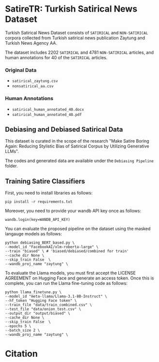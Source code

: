 # SatireTR: Turkish Satirical News Dataset

Turkish Satirical News Dataset consists of `SATIRICAL` and `NON-SATIRICAL` corpora collected from Turkish satirical news publication Zaytung and Turkish News Agency AA.

The dataset includes 2202 `SATIRICAL` and 4781 `NON-SATIRICAL` articles, and human annotations for 40 of the `SATIRICAL` articles.

### Original Data 

* `satirical_zaytung.csv`
* `nonsatirical_aa.csv`

### Human Annotations

* `satirical_human_annotated_40.docx`
* `satirical_human_annotated_40.pdf`

## Debiasing and Debiased Satirical Data 

This dataset is curated in the scope of the research "Make Satire Boring Again: Reducing Stylistic Bias of Satirical Corpus by Utilizing Generative LLMs". 

The codes and generated data are available under the `Debiasing Pipeline` folder.

## Training Satire Classifiers

First, you need to install libraries as follows:
```
pip install -r requirements.txt
```

Moreover, you need to provide your wandb API key once as follows:
```
wandb.login(key=WANDB_API_KEY)
```

You can evaluate the proposed pipeline on the dataset using the masked langauge models as follows:

```
python debiasing_BERT_based.py \
--model_id "FacebookAI/xlm-roberta-large" \
--train "biased" \ # 'biased/debiased/combined for train'
--cache_dir None \
--skip_train False  \
--wandb_proj_name "zaytung" \ 
```

To evaluate the Llama models, you must first accept the LICENSE AGREEMENT on Hugging Face and generate an access token. Once this is complete, you can run the Llama fine-tuning code as follows:

```
python llama_finetune.py \
--model_id "meta-llama/Llama-3.1-8B-Instruct" \
--hf_token "Hugging Face token" \
--train_file "data/train_combined.csv" \
--test_file "data/onion_test.csv" \
--output_dir "output/biased" \
--cache_dir None \
--skip_train False  \
--epochs 5 \
--batch_size 2 \
--wandb_proj_name "zaytung" \ 
```


# Citation



